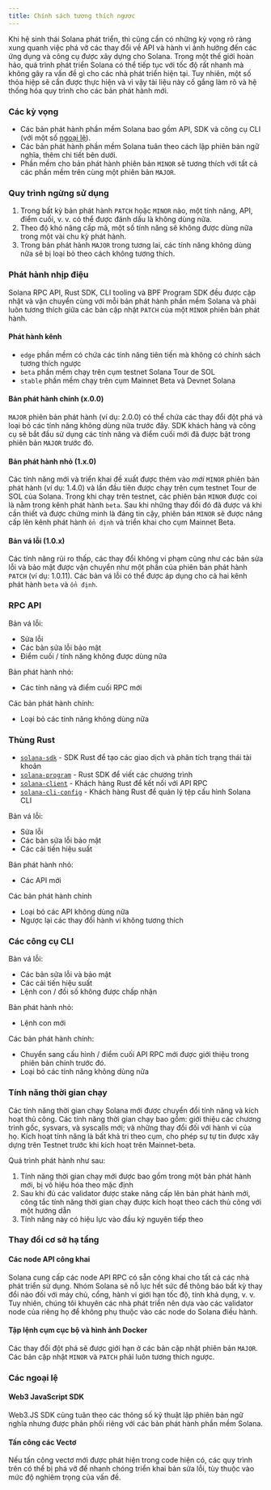 ```yaml
---
title: Chính sách tương thích ngược
---
```


Khi hệ sinh thái Solana phát triển, thì cũng cần có những kỳ vọng rõ ràng xung quanh việc phá vỡ các thay đổi về API và hành vi ảnh hưởng đến các ứng dụng và công cụ được xây dựng cho Solana. Trong một thế giới hoàn hảo, quá trình phát triển Solana có thể tiếp tục với tốc độ rất nhanh mà không gây ra vấn đề gì cho các nhà phát triển hiện tại. Tuy nhiên, một số thỏa hiệp sẽ cần được thực hiện và vì vậy tài liệu này cố gắng làm rõ và hệ thống hóa quy trình cho các bản phát hành mới.

### Các kỳ vọng

- Các bản phát hành phần mềm Solana bao gồm API, SDK và công cụ CLI (với một số [ngoại lệ](#exceptions)).
- Các bản phát hành phần mềm Solana tuân theo cách lập phiên bản ngữ nghĩa, thêm chi tiết bên dưới.
- Phần mềm cho bản phát hành phiên bản `MINOR` sẽ tương thích với tất cả các phần mềm trên cùng một phiên bản `MAJOR`.

### Quy trình ngừng sử dụng

1. Trong bất kỳ bản phát hành `PATCH` hoặc `MINOR` nào, một tính năng, API, điểm cuối, v. v. có thể được đánh dấu là không dùng nữa.
2. Theo độ khó nâng cấp mã, một số tính năng sẽ không được dùng nữa trong một vài chu kỳ phát hành.
3. Trong bản phát hành `MAJOR` trong tương lai, các tính năng không dùng nữa sẽ bị loại bỏ theo cách không tương thích.

### Phát hành nhịp điệu

Solana RPC API, Rust SDK, CLI tooling và BPF Program SDK đều được cập nhật và vận chuyển cùng với mỗi bản phát hành phần mềm Solana và phải luôn tương thích giữa các bản cập nhật `PATCH` của một `MINOR` phiên bản phát hành.

#### Phát hành kênh

- `edge` phần mềm có chứa các tính năng tiên tiến mà không có chính sách tương thích ngược
- `beta` phần mềm chạy trên cụm testnet Solana Tour de SOL
- `stable` phần mềm chạy trên cụm Mainnet Beta và Devnet Solana

#### Bản phát hành chính (x.0.0)

`MAJOR` phiên bản phát hành (ví dụ: 2.0.0) có thể chứa các thay đổi đột phá và loại bỏ các tính năng không dùng nữa trước đây. SDK khách hàng và công cụ sẽ bắt đầu sử dụng các tính năng và điểm cuối mới đã được bật trong phiên bản `MAJOR` trước đó.

#### Bản phát hành nhỏ (1.x.0)

Các tính năng mới và triển khai đề xuất được thêm vào _mới_ `MINOR` phiên bản phát hành (ví dụ: 1.4.0) và lần đầu tiên được chạy trên cụm testnet Tour de SOL của Solana. Trong khi chạy trên testnet, các phiên bản `MINOR` được coi là nằm trong kênh phát hành `beta`. Sau khi những thay đổi đó đã được vá khi cần thiết và được chứng minh là đáng tin cậy, phiên bản `MINOR` sẽ được nâng cấp lên kênh phát hành `ổn định` và triển khai cho cụm Mainnet Beta.

#### Bản vá lỗi (1.0.x)

Các tính năng rủi ro thấp, các thay đổi không vi phạm cũng như các bản sửa lỗi và bảo mật được vận chuyển như một phần của phiên bản phát hành `PATCH` (ví dụ: 1.0.11). Các bản vá lỗi có thể được áp dụng cho cả hai kênh phát hành `beta` và `ổn định`.

### RPC API

Bản vá lỗi:

- Sửa lỗi
- Các bản sửa lỗi bảo mật
- Điểm cuối / tính năng không được dùng nữa

Bản phát hành nhỏ:

- Các tính năng và điểm cuối RPC mới

Các bản phát hành chính:

- Loại bỏ các tính năng không dùng nữa

### Thùng Rust

- [`solana-sdk`](https://docs.rs/solana-sdk/) - SDK Rust để tạo các giao dịch và phân tích trạng thái tài khoản
- [`solana-program`](https://docs.rs/solana-program/) - Rust SDK để viết các chương trình
- [`solana-client`](https://docs.rs/solana-client/) - Khách hàng Rust để kết nối với API RPC
- [`solana-cli-config`](https://docs.rs/solana-cli-config/) - Khách hàng Rust để quản lý tệp cấu hình Solana CLI

Bản vá lỗi:

- Sửa lỗi
- Các bản sửa lỗi bảo mật
- Các cải tiến hiệu suất

Bản phát hành nhỏ:

- Các API mới

Các bản phát hành chính

- Loại bỏ các API không dùng nữa
- Ngược lại các thay đổi hành vi không tương thích

### Các công cụ CLI

Bản vá lỗi:

- Các bản sửa lỗi và bảo mật
- Các cải tiến hiệu suất
- Lệnh con / đối số không được chấp nhận

Bản phát hành nhỏ:

- Lệnh con mới

Các bản phát hành chính:

- Chuyển sang cấu hình / điểm cuối API RPC mới được giới thiệu trong phiên bản chính trước đó.
- Loại bỏ các tính năng không dùng nữa

### Tính năng thời gian chạy

Các tính năng thời gian chạy Solana mới được chuyển đổi tính năng và kích hoạt thủ công. Các tính năng thời gian chạy bao gồm: giới thiệu các chương trình gốc, sysvars, và syscalls mới; và những thay đổi đối với hành vi của họ. Kích hoạt tính năng là bất khả tri theo cụm, cho phép sự tự tin được xây dựng trên Testnet trước khi kích hoạt trên Mainnet-beta.

Quá trình phát hành như sau:

1. Tính năng thời gian chạy mới được bao gồm trong một bản phát hành mới, bị vô hiệu hóa theo mặc định
2. Sau khi đủ các validator được stake nâng cấp lên bản phát hành mới, công tắc tính năng thời gian chạy được kích hoạt theo cách thủ công với một hướng dẫn
3. Tính năng này có hiệu lực vào đầu kỷ nguyên tiếp theo

### Thay đổi cơ sở hạ tầng

#### Các node API công khai

Solana cung cấp các node API RPC có sẵn công khai cho tất cả các nhà phát triển sử dụng. Nhóm Solana sẽ nỗ lực hết sức để thông báo bất kỳ thay đổi nào đối với máy chủ, cổng, hành vi giới hạn tốc độ, tính khả dụng, v. v. Tuy nhiên, chúng tôi khuyên các nhà phát triển nên dựa vào các validator node của riêng họ để không phụ thuộc vào các node do Solana điều hành.

#### Tập lệnh cụm cục bộ và hình ảnh Docker

Các thay đổi đột phá sẽ được giới hạn ở các bản cập nhật phiên bản `MAJOR`. Các bản cập nhật `MINOR` và `PATCH` phải luôn tương thích ngược.

### Các ngoại lệ

#### Web3 JavaScript SDK

Web3.JS SDK cũng tuân theo các thông số kỹ thuật lập phiên bản ngữ nghĩa nhưng được phân phối riêng với các bản phát hành phần mềm Solana.

#### Tấn công các Vectơ

Nếu tấn công vectơ mới được phát hiện trong code hiện có, các quy trình trên có thể bị phá vỡ để nhanh chóng triển khai bản sửa lỗi, tùy thuộc vào mức độ nghiêm trọng của vấn đề.
